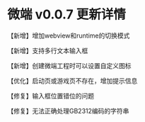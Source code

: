 # 微端 v0.0.7 更新详情

【新增】增加webview和runtime的切换模式

【新增】支持多行文本输入框

【新增】创建微端工程时可以设置自定义图标

【优化】启动页或游戏页不存在，增加提示信息

【修复】输入框位置错位的问题

【修复】无法正确处理GB2312编码的字符串